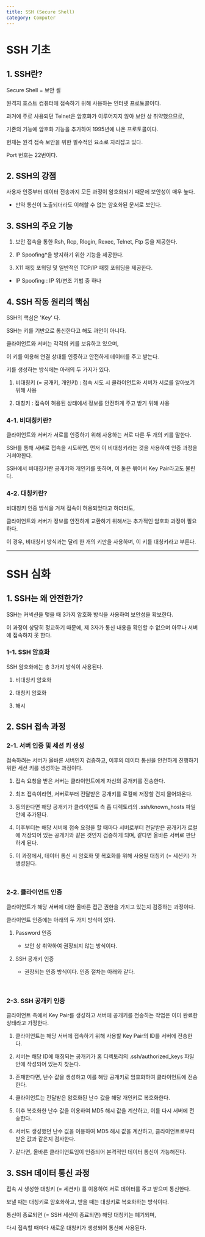 ```yaml
---
title: SSH (Secure Shell)
category: Computer
---
```


# SSH 기초

 

## 1. SSH란?

Secure Shell = 보안 셸

원격지 호스트 컴퓨터에 접속하기 위해 사용하는 인터넷 프로토콜이다.

과거에 주로 사용되던 Telnet은 암호화가 이루어지지 않아 보안 상 취약했으므로,

기존의 기능에 암호화 기능을 추가하여 1995년에 나온 프로토콜이다.

현재는 원격 접속 보안을 위한 필수적인 요소로 자리잡고 있다.

Port 번호는 22번이다.

 

## 2. SSH의 강점

사용자 인증부터 데이터 전송까지 모든 과정이 암호화되기 때문에 보안성이 매우 높다.

- 만약 통신이 노출되더라도 이해할 수 없는 암호화된 문서로 보인다.

 

## 3. SSH의 주요 기능

1. 보안 접속을 통한 Rsh, Rcp, Rlogin, Rexec, Telnet, Ftp 등을 제공한다.

1. IP Spoofing*을 방지하기 위한 기능을 제공한다.

1. X11 패킷 포워딩 및 일반적인 TCP/IP 패킷 포워딩을 제공한다.

- IP Spoofing : IP 위/변조 기법 중 하나

 

## 4. SSH 작동 원리의 핵심

SSH의 핵심은 'Key' 다.

SSH는 키를 기반으로 통신한다고 해도 과언이 아니다.

클라이언트와 서버는 각각의 키를 보유하고 있으며,

이 키를 이용해 연결 상대를 인증하고 안전하게 데이터를 주고 받는다.

키를 생성하는 방식에는 아래의 두 가지가 있다.

1. 비대칭키 (= 공개키, 개인키) : 접속 시도 시 클라이언트와 서버가 서로를 알아보기 위해 사용

2. 대칭키 : 접속이 허용된 상태에서 정보를 안전하게 주고 받기 위해 사용

 

### 4-1. 비대칭키란?

클라이언트와 서버가 서로를 인증하기 위해 사용하는 서로 다른 두 개의 키를 말한다.

SSH를 통해 서버로 접속을 시도하면, 먼저 이 비대칭키라는 것을 사용하여 인증 과정을 거쳐야한다.

SSH에서 비대칭키란 공개키와 개인키를 뜻하며, 이 둘은 묶어서 Key Pair라고도 불린다.

 

### 4-2. 대칭키란?

비대칭키 인증 방식을 거쳐 접속이 허용되었다고 하더라도,

클라이언트와 서버가 정보를 안전하게 교환하기 위해서는 추가적인 암호화 과정이 필요하다.

이 경우, 비대칭키 방식과는 달리 한 개의 키만을 사용하며, 이 키를 대칭키라고 부른다.


---


# SSH 심화

 

## 1. SSH는 왜 안전한가?

SSH는 커넥션을 맺을 때 3가지 암호화 방식을 사용하여 보안성을 확보한다.

이 과정이 상당히 정교하기 때문에, 제 3자가 통신 내용을 확인할 수 없으며 아무나 서버에 접속하지 못 한다.

 

### 1-1. SSH 암호화

SSH 암호화에는 총 3가지 방식이 사용된다.

1. 비대칭키 암호화

2. 대칭키 암호화

3. 해시

 

## 2. SSH 접속 과정

 

### 2-1. 서버 인증 및 세션 키 생성

접속하려는 서버가 올바른 서버인지 검증하고, 이후의 데이터 통신을 안전하게 진행하기 위한 세션 키를 생성하는 과정이다.

1. 접속 요청을 받은 서버는 클라이언트에게 자신의 공개키를 전송한다.

2. 최초 접속이라면, 서버로부터 전달받은 공개키를 로컬에 저장할 건지 물어봐온다.

3. 동의한다면 해당 공개키가 클라이언트 측 홈 디렉토리의 .ssh/known_hosts 파일 안에 추가된다.

4. 이후부터는 해당 서버에 접속 요청을 할 때마다 서버로부터 전달받은 공개키가 로컬에 저장되어 있는 공개키와 같은 것인지 검증하게 되며, 같다면 올바른 서버로 판단하게 된다.

5. 이 과정에서, 데이터 통신 시 암호화 및 복호화를 위해 사용될 대칭키 (= 세션키) 가 생성된다.

<br>

### 2-2. 클라이언트 인증

클라이언트가 해당 서버에 대한 올바른 접근 권한을 가지고 있는지 검증하는 과정이다.

클라이언트 인증에는 아래의 두 가지 방식이 있다.

 

1. Password 인증

    - 보안 상 취약하여 권장되지 않는 방식이다.

2. SSH 공개키 인증

    - 권장되는 인증 방식이다. 인증 절차는 아래와 같다.

<br>

### 2-3. SSH 공개키 인증

클라이언트 측에서 Key Pair를 생성하고 서버에 공개키를 전송하는 작업은 이미 완료한 상태라고 가정한다.

1. 클라이언트는 해당 서버에 접속하기 위해 사용할 Key Pair의 ID를 서버에 전송한다.

1. 서버는 해당 ID에 매칭되는 공개키가 홈 디렉토리의 .ssh/authorized_keys 파일 안에 작성되어 있는지 찾는다.

1. 존재한다면, 난수 값을 생성하고 이를 해당 공개키로 암호화하여 클라이언트에 전송한다.

1. 클라이언트는 전달받은 암호화된 난수 값을 해당 개인키로 복호화한다.

1. 이후 복호화한 난수 값을 이용하여 MD5 해시 값을 계산하고, 이를 다시 서버에 전송한다.

1. 서버도 생성했던 난수 값을 이용하여 MD5 해시 값을 계산하고, 클라이언트로부터 받은 값과 같은지 검사한다.

1. 같다면, 올바른 클라이언트임이 인증되어 본격적인 데이터 통신이 가능해진다.

 

## 3. SSH 데이터 통신 과정

접속 시 생성한 대칭키 (= 세션키) 를 이용하여 서로 데이터를 주고 받으며 통신한다.

보낼 때는 대칭키로 암호화하고, 받을 때는 대칭키로 복호화하는 방식이다.

통신이 종료되면 (= SSH 세션이 종료되면) 해당 대칭키는 폐기되며,

다시 접속할 때마다 새로운 대칭키가 생성되어 통신에 사용된다.